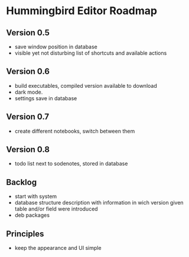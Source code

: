 # Hummingbird Editor Roadmap

## Version 0.5

- save window position in database
- visible yet not disturbing list of shortcuts and available actions

## Version 0.6

- build executables, compiled version available to download
- dark mode. 
- settings save in database

## Version 0.7

- create different notebooks, switch between them

## Version 0.8

- todo list next to sodenotes, stored in database

## Backlog

- start with system
- database structure description with information in wich version given table and/or field were introduced
- deb packages

## Principles

- keep the appearance and UI simple